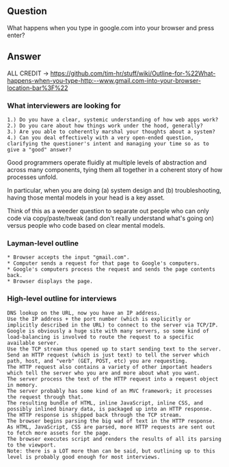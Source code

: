 ## Question

What happens when you type in google.com into your browser and press enter?

## Answer

ALL CREDIT -> https://github.com/tim-hr/stuff/wiki/Outline-for-%22What-happens-when-you-type-http:--www.gmail.com-into-your-browser-location-bar%3F%22

### What interviewers are looking for
```
1.) Do you have a clear, systemic understanding of how web apps work?
2.) Do you care about how things work under the hood, generally?
3.) Are you able to coherently marshal your thoughts about a system?
4.) Can you deal effectively with a very open-ended question, clarifying the questioner's intent and managing your time so as to give a "good" answer?
```

Good programmers operate fluidly at multiple levels of abstraction and across many components, tying them all together in a coherent story of how processes unfold.

In particular, when you are doing (a) system design and (b) troubleshooting, having those mental models in your head is a key asset.

Think of this as a weeder question to separate out people who can only code via copy/paste/tweak (and don't really understand what's going on) versus people who code based on clear mental models.

### Layman-level outline
```
* Browser accepts the input "gmail.com".
* Computer sends a request for that page to Google's computers.
* Google's computers process the request and sends the page contents back.
* Browser displays the page.
```
### High-level outline for interviews
```
DNS lookup on the URL, now you have an IP address.
Use the IP address + the port number (which is explicitly or implicitly described in the URL) to connect to the server via TCP/IP.
Google is obviously a huge site with many servers, so some kind of load-balancing is involved to route the request to a specific available server.
Use the TCP stream thus opened up to start sending text to the server.
Send an HTTP request (which is just text) to tell the server which path, host, and "verb" (GET, POST, etc) you are requesting.
The HTTP request also contains a variety of other important headers which tell the server who you are and more about what you want.
The server process the text of the HTTP request into a request object in memory.
The server probably has some kind of an MVC framework; it processes the request through that.
The resulting bundle of HTML, inline JavaScript, inline CSS, and possibly inlined binary data, is packaged up into an HTTP response.
The HTTP response is shipped back through the TCP stream.
The browser begins parsing the big wad of text in the HTTP response.
As HTML, JavaScript, CSS are parsed, more HTTP requests are sent out to fetch more assets for the page.
The browser executes script and renders the results of all its parsing to the viewport.
Note: there is a LOT more than can be said, but outlining up to this level is probably good enough for most interviews.
```
